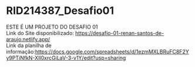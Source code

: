 # RID214387_Desafio01
ESTE É UM PROJETO DO DESAFIO 01 <br>
Link do Site disponibilizado: https://desafio-01-renan-santos-de-araujo.netlify.app/ <br>
Link da planilha de informação:https://docs.google.com/spreadsheets/d/1ezmMXLBRuFC8F2Yy9PTiNfkN-XlI0xrcGiLaV-3-v1Y/edit?usp=sharing
